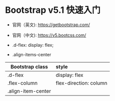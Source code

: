 # Bootstrap v5.1 快速入门
- 官网（英文): https://getbootstrap.com/
- 官网（中文): https://v5.bootcss.com/


- .d-flex:              display: flex;
- .align-items-center

| Bootstrap class | style        |
|------------------|:-------------|
|.d-flex          | display: flex|
|.flex-column     | flex-direction: column|
|.align-item-center|
